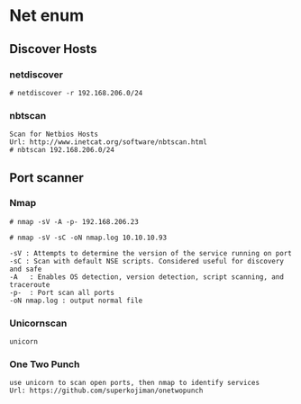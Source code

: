 # Net enum


## Discover Hosts
### netdiscover
    # netdiscover -r 192.168.206.0/24


### nbtscan
    Scan for Netbios Hosts
    Url: http://www.inetcat.org/software/nbtscan.html
    # nbtscan 192.168.206.0/24





## Port scanner
### Nmap

```
# nmap -sV -A -p- 192.168.206.23
```
```
# nmap -sV -sC -oN nmap.log 10.10.10.93
```

    -sV : Attempts to determine the version of the service running on port
    -sC : Scan with default NSE scripts. Considered useful for discovery and safe
    -A   : Enables OS detection, version detection, script scanning, and traceroute
    -p-  : Port scan all ports
    -oN nmap.log : output normal file
          

### Unicornscan 
    unicorn

### One Two Punch
    use unicorn to scan open ports, then nmap to identify services
    Url: https://github.com/superkojiman/onetwopunch
